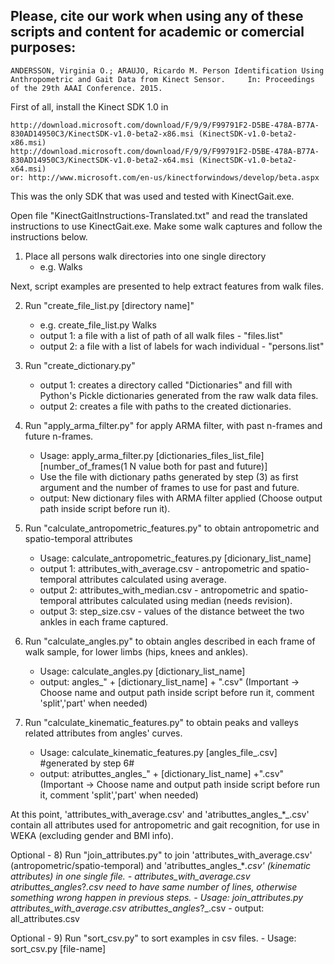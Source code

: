 ## Please, cite our work when using any of these scripts and content for academic or comercial purposes: 
	
	ANDERSSON, Virginia O.; ARAUJO, Ricardo M. Person Identification Using Anthropometric and Gait Data from Kinect Sensor. 	In: Proceedings of the 29th AAAI Conference. 2015.

First of all, install the Kinect SDK 1.0 in 
	
	http://download.microsoft.com/download/F/9/9/F99791F2-D5BE-478A-B77A-830AD14950C3/KinectSDK-v1.0-beta2-x86.msi (KinectSDK-v1.0-beta2-x86.msi)
	http://download.microsoft.com/download/F/9/9/F99791F2-D5BE-478A-B77A-830AD14950C3/KinectSDK-v1.0-beta2-x64.msi (KinectSDK-v1.0-beta2-x64.msi)
	or: http://www.microsoft.com/en-us/kinectforwindows/develop/beta.aspx 

This was the only SDK that was used and tested with KinectGait.exe.

Open file "KinectGaitInstructions-Translated.txt" and read the translated instructions to use KinectGait.exe.
Make some walk captures and follow the instructions below.
		
1) Place all persons walk directories into one single directory
	- e.g. Walks

Next, script examples are presented to help extract features from walk files.

2) Run "create_file_list.py [directory name]" 
	- e.g. create_file_list.py Walks
	- output 1: a file with a list of path of all walk files - "files.list"
	- output 2: a file with a list of labels for wach individual - "persons.list"

3) Run "create_dictionary.py"
	- output 1: creates a directory called "Dictionaries" and fill with Python's Pickle dictionaries generated from the raw walk data files.
	- output 2: creates a file with paths to the created dictionaries.

4) Run "apply_arma_filter.py" for apply ARMA filter, with past n-frames and future n-frames.
	- Usage: apply_arma_filter.py [dictionaries_files_list_file] [number_of_frames(1 N value both for past and future)]
	- Use the file with dictionary paths generated by step (3) as first argument and the number of frames to use for past and future.
	- output: New dictionary files with ARMA filter applied (Choose output path inside script before run it).
	
5) Run "calculate_antropometric_features.py" to obtain antropometric and spatio-temporal attributes
	- Usage: calculate_antropometric_features.py [dicionary_list_name]
	- output 1: attributes_with_average.csv - antropometric and spatio-temporal attributes calculated using average.
	- output 2: attributes_with_median.csv - antropometric and spatio-temporal attributes calculated using median (needs revision).
	- output 3: step_size.csv - values of the distance betweet the two ankles in each frame captured.
	
6) Run "calculate_angles.py" to obtain angles described in each frame of walk sample, for lower limbs (hips, knees and ankles).
	- Usage: calculate_angles.py [dictionary_list_name]
	- output: angles_" + [dictionary_list_name] + ".csv" (Important -> Choose name and output path inside script before run it, comment 'split','part' when needed)

7) Run "calculate_kinematic_features.py" to obtain peaks and valleys related attributes from angles' curves.
	- Usage: calculate_kinematic_features.py [angles_file_.csv] #generated by step 6#
	- output: atributtes_angles_" + [dictionary_list_name] +".csv" (Important -> Choose name and output path inside script before run it, comment 'split','part' when needed)
	
At this point, 'attributes_with_average.csv' and 'atributtes_angles_*_.csv' contain
all attributes used for antropometric and gait recognition, for use in WEKA (excluding gender and BMI info).

Optional - 8) Run "join_attributes.py" to join 'attributes_with_average.csv' (antropometric/spatio-temporal) and 'atributtes_angles_*_.csv' (kinematic attributes) in one single file.
	- attributes_with_average.csv atributtes_angles_?_.csv need to have same number of lines, otherwise something wrong happen in previous steps.
	- Usage: join_attributes.py attributes_with_average.csv atributtes_angles_?_.csv
	- output: all_attributes.csv
	
Optional - 9) Run "sort_csv.py" to sort examples in csv files.
	- Usage: sort_csv.py [file-name]
	
	
